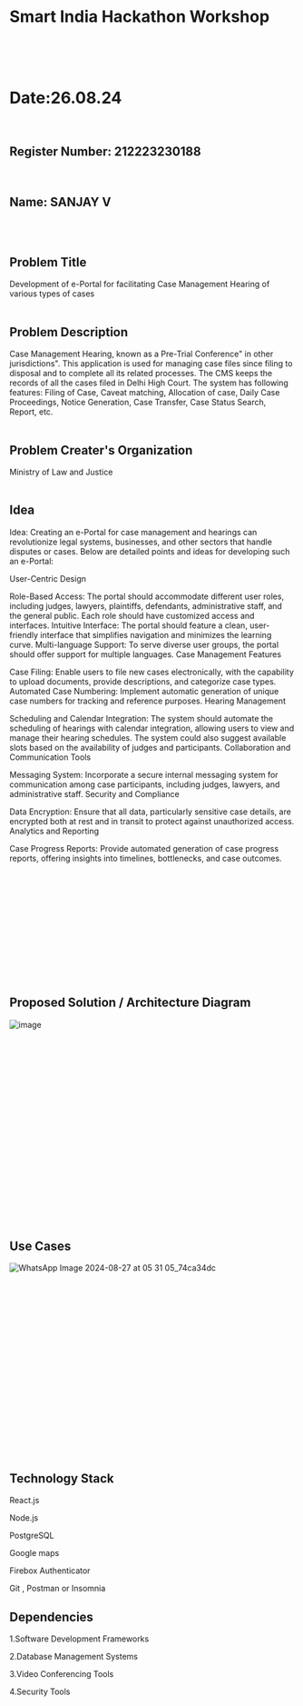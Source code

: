 # Smart India Hackathon Workshop

<br>
<br>
<br>
  
# Date:26.08.24
<br>

## Register Number: 212223230188
<br>
  
## Name: SANJAY V
<br>
<br>
 
## Problem Title
Development of e-Portal for facilitating Case Management Hearing of various types of cases
<br>
<br>


## Problem Description
Case Management Hearing, known as a Pre-Trial Conference" in other jurisdictions". This application is used for managing case files since filing to disposal and to complete all its related processes. The CMS keeps the records of all the cases filed in Delhi High Court. The system has following features: Filing of Case, Caveat matching, Allocation of case, Daily Case Proceedings, Notice Generation, Case Transfer, Case Status Search, Report, etc.
<br>
<br>

## Problem Creater's Organization
Ministry of Law and Justice
<br>
<br>

## Idea
Idea:
Creating an e-Portal for case management and hearings can revolutionize legal systems, businesses, and other sectors that handle disputes or cases. Below are detailed points and ideas for developing such an e-Portal:

User-Centric Design

Role-Based Access: The portal should accommodate different user roles, including judges, lawyers, plaintiffs, defendants, administrative staff, and the general public. Each role should have customized access and interfaces.
Intuitive Interface: The portal should feature a clean, user-friendly interface that simplifies navigation and minimizes the learning curve.
Multi-language Support: To serve diverse user groups, the portal should offer support for multiple languages.
Case Management Features

Case Filing: Enable users to file new cases electronically, with the capability to upload documents, provide descriptions, and categorize case types.
Automated Case Numbering: Implement automatic generation of unique case numbers for tracking and reference purposes.
Hearing Management

Scheduling and Calendar Integration: The system should automate the scheduling of hearings with calendar integration, allowing users to view and manage their hearing schedules. The system could also suggest available slots based on the availability of judges and participants.
Collaboration and Communication Tools

Messaging System: Incorporate a secure internal messaging system for communication among case participants, including judges, lawyers, and administrative staff.
Security and Compliance

Data Encryption: Ensure that all data, particularly sensitive case details, are encrypted both at rest and in transit to protect against unauthorized access.
Analytics and Reporting

Case Progress Reports: Provide automated generation of case progress reports, offering insights into timelines, bottlenecks, and case outcomes.
<br>
<br>
<br>
<br>
<br>
<br>
<br>
<br>
<br>
<br>
<br>
<br>
<br>


## Proposed Solution / Architecture Diagram
![image](https://github.com/user-attachments/assets/3f5bb5ff-b82a-4911-b06c-547e86852bda)
<br>
<br>
<br>
<br>
<br>
<br>
<br>
<br>
<br>
<br>
<br>
<br>
<br>
<br>
<br>
<br>
<br>
<br>
<br>
<br>
<br>

## Use Cases
![WhatsApp Image 2024-08-27 at 05 31 05_74ca34dc](https://github.com/user-attachments/assets/07270298-324c-4cb5-b0a3-f45247c5a0de)

<br>
<br>
<br>
<br>
<br>
<br>
<br>
<br>
<br>
<br>
<br>
<br>
<br>
<br>
<br>
<br>
<br>
<br>

## Technology Stack

React.js

Node.js

PostgreSQL

Google maps

Firebox Authenticator

Git , Postman or Insomnia

## Dependencies

1.Software Development Frameworks

2.Database Management Systems

3.Video Conferencing Tools

4.Security Tools


